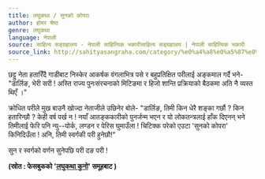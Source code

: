 ```yaml
---
title: लघुकथा / सुनको कोपरा
author: होमर श्रेष्ठ
genre: लघुकथा
language: नेपाली
source: साहित्य सङ्ग्रहालय - नेपाली साहित्यिक भकारीसाहित्य सङ्ग्रहालय | नेपाली साहित्यिक भकारी
source_link: http://sahityasangraha.com/category/%e0%a4%a8%e0%a5%87%e0%a4%aa%e0%a4%be%e0%a4%b2%e0%a5%80-%e0%a4%97%e0%a4%a6%e0%a5%8d%e0%a4%af/%e0%a4%b2%e0%a4%98%e0%a5%81%e0%a4%95%e0%a4%a5%e0%a4%be/
---
```


छट्टु नेता हतारिँदै गाडीबाट निस्केर आकर्षक वंगलाभित्र पसे र बहुप्रतिक्षित परीलाई अङ्कमाल गर्दै भने- "डार्लिङ, भेरी सरी ! अस्ति राज्य पुनःसंरचनाको मिटिङमा र हिजो शान्ति प्रक्रियाको बैठकमा अति नै व्यस्त थिएँ ।"

क्रोधित परीले मुख बाउनै खोज्दा नेताजीले उछिनेर बोले- "डार्लिङ, तिमी किन धेरै शङ्का गर्छौ ? किन हतारिन्छौ ? केही वर्ष पर्ख न ! नयाँ आतङ्ककारीको पुनर्जन्म भएन र यो लोकतन्त्रलाई हाँक दिएनन् भने तिमीलाई फेरि पनि न्यु--योर्क, लण्डन र पेरिस घुमाउँला ! चिटिक्क परेको एउटा 'सुनको कोपरा' किनिदिउँला ! अनि, तिमी स्वर्गकी परी हुनेछौ!"

सुन र स्वर्गको वर्णन सुनेपछि परी दङ परी !

**(स्रोत : फेसबुकको '[लघुकथा कुनो](https://www.facebook.com/groups/shortshortstories/)' समूहबाट )**
